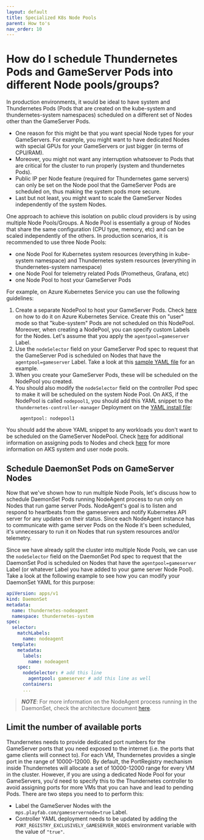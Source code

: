 ```yaml
---
layout: default
title: Specialized K8s Node Pools
parent: How to's
nav_order: 10
---
```


# How do I schedule Thundernetes Pods and GameServer Pods into different Node pools/groups?

In production environments, it would be ideal to have system and Thundernetes Pods (Pods that are created on the kube-system and thundernetes-system namespaces) scheduled on a different set of Nodes other than the GameServer Pods.
- One reason for this might be that you want special Node types for your GameServers. For example, you might want to have dedicated Nodes with special GPUs for your GameServers or just bigger (in terms of CPU/RAM).
- Moreover, you might not want any interruption whatsoever to Pods that are critical for the cluster to run properly (system and thundernetes Pods). 
- Public IP per Node feature (required for Thundernetes game servers) can only be set on the Node pool that the GameServer Pods are scheduled on, thus making the system pods more secure.
- Last but not least, you might want to scale the GameServer Nodes independently of the system Nodes.

One approach to achieve this isolation on public cloud providers is by using multiple Node Pools/Groups. A Node Pool is essentially a group of Nodes that share the same configuration (CPU type, memory, etc) and can be scaled independently of the others. In production scenarios, it is recommended to use three Node Pools:

- one Node Pool for Kubernetes system resources (everything in kube-system namespace) and Thundernetes system resources (everything in thundernetes-system namespace)
- one Node Pool for telemetry related Pods (Prometheus, Grafana, etc)
- one Node Pool to host your GameServer Pods

For example, on Azure Kubernetes Service you can use the following guidelines:

1. Create a separate NodePool to host your GameServer Pods. Check [here](https://docs.microsoft.com/azure/aks/use-multiple-node-pools) on how to do it on Azure Kubernetes Service. Create this on "user" mode so that "kube-system" Pods are not scheduled on this NodePool. Moreover, when creating a NodePool, you can specify custom Labels for the Nodes. Let's assume that you apply the ```agentpool=gameserver``` Label.
2. Use the ```nodeSelector``` field on your GameServer Pod spec to request that the GameServer Pod is scheduled on Nodes that have the ```agentpool=gameserver``` Label. Take a look at this [sample YAML file](https://github.com/PlayFab/thundernetes/tree/main/samples/netcore/sample_second_node_pool.yaml) for an example.
3. When you create your GameServer Pods, these will be scheduled on the NodePool you created.
4. You should also modify the ```nodeSelector``` field on the controller Pod spec to make it will be scheduled on the system Node Pool. On AKS, if the NodePool is called ```nodepool1```, you should add this YAML snippet to the ```thundernetes-controller-manager``` Deployment on the [YAML install file](https://github.com/PlayFab/thundernetes/tree/main/installfiles/operator.yaml):

```nodeSelector:
     agentpool: nodepool1
```

You should add the above YAML snippet to any workloads you don't want to be scheduled on the GameServer NodePool. Check [here](https://kubernetes.io/docs/concepts/scheduling-eviction/assign-pod-node/) for additional information on assigning pods to Nodes and check [here](https://docs.microsoft.com/azure/aks/use-system-pools#system-and-user-node-pools) for more information on AKS system and user node pools.

## Schedule DaemonSet Pods on GameServer Nodes

Now that we've shown how to run multiple Node Pools, let's discuss how to schedule DaemonSet Pods running NodeAgent process to run only on Nodes that run game server Pods. NodeAgent's goal is to listen and respond to heartbeats from the gameservers and notify Kubernetes API server for any updates on their status. Since each NodeAgent instance has to communicate with game server Pods on the Node it's been scheduled, it's unnecessary to run it on Nodes that run system resources and/or telemetry.

Since we have already split the cluster into multiple Node Pools, we can use the `nodeSelector` field on the DaemonSet Pod spec to request that the DaemonSet Pod is scheduled on Nodes that have the `agentpool=gameserver` Label (or whatever Label you have added to your game server Node Pool). Take a look at the following example to see how you can modify your DaemonSet YAML for this purpose:

```YAML
apiVersion: apps/v1
kind: DaemonSet
metadata:
  name: thundernetes-nodeagent
  namespace: thundernetes-system
spec:
  selector:
    matchLabels:
      name: nodeagent
  template:
    metadata:
      labels:
        name: nodeagent
    spec:
      nodeSelector: # add this line
        agentpool: gameserver # add this line as well
      containers:
      ...
```

> _**NOTE**_: For more information on the NodeAgent process running in the DaemonSet, check the architecture document [here](../architecture.md#gsdk-integration).

## Limit the number of available ports

Thundernetes needs to provide dedicated port numbers for the GameServer ports that you need exposed to the internet (i.e. the ports that game clients will connect to). For each VM, Thundernetes provides a single port in the range of 10000-12000. By default, the PortRegistry mechanism inside Thundernetes will allocate a set of 10000-12000 range for every VM in the cluster. However, if you are using a dedicated Node Pool for your GameServers, you'd need to specify this to the Thundernetes controller to avoid assigning ports for more VMs that you can have and lead to pending Pods. There are two steps you need to to perform this:
- Label the GameServer Nodes with the ```mps.playfab.com/gameservernode=true``` Label.
- Controller YAML deployment needs to be updated by adding the ```PORT_REGISTRY_EXCLUSIVELY_GAMESERVER_NODES``` environment variable with the value of ```"true"```.

